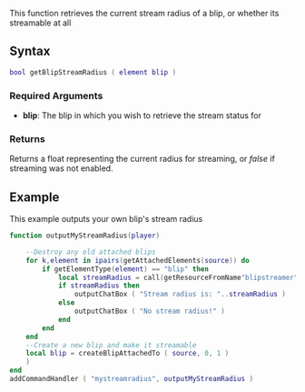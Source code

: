This function retrieves the current stream radius of a blip, or whether its streamable at all

Syntax
------

``` lua
bool getBlipStreamRadius ( element blip )
```

### Required Arguments

-   **blip**: The blip in which you wish to retrieve the stream status for

### Returns

Returns a float representing the current radius for streaming, or *false* if streaming was not enabled.

Example
-------

This example outputs your own blip's stream radius

``` lua
function outputMyStreamRadius(player)

    --Destroy any old attached blips
    for k,element in ipairs(getAttachedElements(source)) do
        if getElementType(element) == "blip" then
            local streamRadius = call(getResourceFromName"blipstreamer","getBlipStreamRadius",blip)
            if streamRadius then
                outputChatBox ( "Stream radius is: "..streamRadius )
            else
                outputChatBox ( "No stream radius!" )
            end
        end
    end
    --Create a new blip and make it streamable
    local blip = createBlipAttachedTo ( source, 0, 1 )
    )
end
addCommandHandler ( "mystreamradius", outputMyStreamRadius )
```
